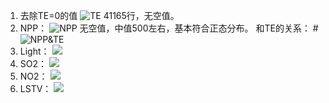 1. 去除TE=0的值
![TE](http://ww4.sinaimg.cn/large/006y8lVajw1fbkbgj08xxj31hg0yy7f0.jpg)
41165行，无空值。
2. NPP：
![NPP](http://ww3.sinaimg.cn/large/006y8lVajw1fbkazm2x9wj31ik0yck7x.jpg)
无空值，中值500左右，基本符合正态分布。
和TE的关系：
#![NPP&TE]()
3. Light：
![](http://ww2.sinaimg.cn/large/006y8lVajw1fbkblrrvw1j31hu0ych2i.jpg)
4. SO2：
![](http://ww1.sinaimg.cn/large/006y8lVajw1fbkbmcd065j31i60y8wqv.jpg)
5. NO2：
![](http://ww4.sinaimg.cn/large/006y8lVajw1fbkbnms7vij31jg0yq7ii.jpg)
6. LSTV：
![](http://ww1.sinaimg.cn/large/006y8lVajw1fbkboz8omvj31ke0yinbl.jpg)







